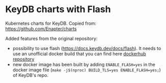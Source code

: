 # KeyDB charts with Flash
Kubernetes charts for KeyDB.
Copied from: https://github.com/Enapter/charts

Added features from the original repository: 
- possibility to use flash (https://docs.keydb.dev/docs/flash). It needs to use an unofficial docker build that you can find here [dockerhub repository](https://hub.docker.com/r/renaudjester/keydb-flash)
- new docker image has been built by adding `ENABLE_FLASH=yes` in the docker image file (`make -j$(nproc) BUILD_TLS=yes ENABLE_FLASH=yes;`) of KeyDB's repo.

